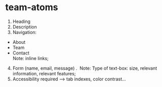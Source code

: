 # team-atoms

1. Heading
2. Description
3. Navigation: 
  * About
  * Team
  * Contact  
   Note: inline links;
4. Form (name, email, message) . 
  Note: Type of text-box: size, relevant information, relevant features;
5. Accessibility required --> tab indexes, color contrast...
